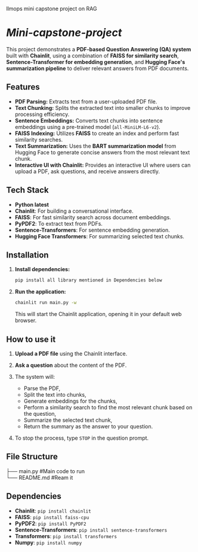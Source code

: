 llmops mini capstone project on RAG
# *Mini-capstone-project*

This project demonstrates a **PDF-based Question Answering (QA) system** built with **Chainlit**, using a combination of **FAISS for similarity search**, **Sentence-Transformer for embedding generation**, and **Hugging Face's summarization pipeline** to deliver relevant answers from PDF documents.

## **Features**

- **PDF Parsing:** Extracts text from a user-uploaded PDF file.
- **Text Chunking:** Splits the extracted text into smaller chunks to improve processing efficiency.
- **Sentence Embeddings:** Converts text chunks into sentence embeddings using a pre-trained model (`all-MiniLM-L6-v2`).
- **FAISS Indexing:** Utilizes **FAISS** to create an index and perform fast similarity searches.
- **Text Summarization:** Uses the **BART summarization model** from Hugging Face to generate concise answers from the most relevant text chunk.
- **Interactive UI with Chainlit:** Provides an interactive UI where users can upload a PDF, ask questions, and receive answers directly.

## **Tech Stack**

- **Python latest**
- **Chainlit**: For building a conversational interface.
- **FAISS**: For fast similarity search across document embeddings.
- **PyPDF2**: To extract text from PDFs.
- **Sentence-Transformers**: For sentence embedding generation.
- **Hugging Face Transformers**: For summarizing selected text chunks.

## **Installation**

1. **Install dependencies:**

    ```bash
    pip install all library mentioned in Dependencies below
    ```

2. **Run the application:**

    ```bash
    chainlit run main.py -w
    ```

    This will start the Chainlit application, opening it in your default web browser.

## **How to use it**

1. **Upload a PDF file** using the Chainlit interface.
2. **Ask a question** about the content of the PDF.
3. The system will:
   - Parse the PDF,
   - Split the text into chunks,
   - Generate embeddings for the chunks,
   - Perform a similarity search to find the most relevant chunk based on the question,
   - Summarize the selected text chunk,
   - Return the summary as the answer to your question.

4. To stop the process, type `STOP` in the question prompt.

## **File Structure**            
├── main.py                    #Main code to run                        
└── README.md                  #Ream it             


## **Dependencies**

- **Chainlit**: `pip install chainlit`
- **FAISS**: `pip install faiss-cpu`
- **PyPDF2**: `pip install PyPDF2`
- **Sentence-Transformers**: `pip install sentence-transformers`
- **Transformers**: `pip install transformers`
- **Numpy**: `pip install numpy`


